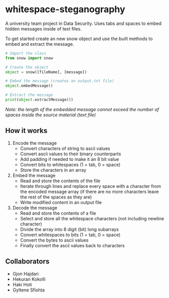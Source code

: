 # whitespace-steganography
A university team project in Data Security. Uses tabs and spaces to embed hidden messages inside of text files.

To get started create an new snow object and use the built methods to embed and extract the message.
```python
# Import the class
from snow import snow

# Create the object
object = snow([fileName], [message])

# Embed the message (creates an output.txt file)
object.embedMessage()

# Extract the message
print(object.extractMessage())
```

*Note: the length of the embedded message cannot exceed the number of spaces inside the source material (text file)*

## How it works
1. Encode the message
	- Convert characters of string to ascii values
 	- Convert ascii values to their binary counterparts
	- Add padding if needed to make it an 8 bit value
	- Convert bits to whitespaces (1 = tab, 0 = space)
	- Store the characters in an array
2. Embed the message
	- Read and store the contents of the file
	- Iterate through lines and replace every space with a character from the encoded message array (if there are no more characters leave the rest of the spaces as they are)
	- Write modified content in an output file
3. Decode the message
	- Read and store the contents of a file
	- Select and store all the whitespace characters (not including newline character)
	- Divide the array into 8 digit (bit) long subarrays
	- Convert whitespaces to bits (1 = tab, 0 = space)
	- Convert the bytes to ascii values
	- Finally convert the ascii values back to characters

## Collaborators
- Gjon Hajdari
- Hekuran Kokolli
- Haki Hoti
- Gyltene Sfishta
